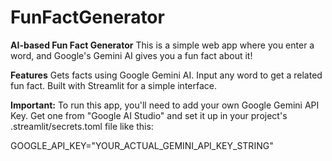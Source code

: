 # FunFactGenerator
**AI-based Fun Fact Generator**
This is a simple web app where you enter a word, and Google's Gemini AI gives you a fun fact about it!

**Features**
Gets facts using Google Gemini AI.
Input any word to get a related fun fact.
Built with Streamlit for a simple interface.

**Important:** To run this app, you'll need to add your own Google Gemini API Key. Get one from "Google AI Studio" and set it up in your project's .streamlit/secrets.toml file like this:

GOOGLE_API_KEY="YOUR_ACTUAL_GEMINI_API_KEY_STRING"
